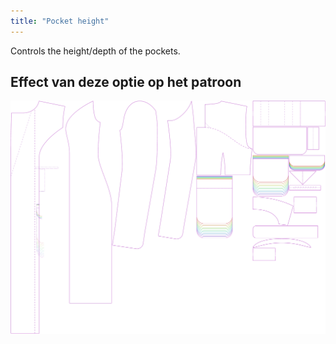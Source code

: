 ```yaml
---
title: "Pocket height"
---
```


Controls the height/depth of the pockets.

## Effect van deze optie op het patroon

![This image shows the effect of this option by superimposing several variants that have a different value for this option](carlita_pocketheight_sample.svg "Effect of this option on the pattern")
